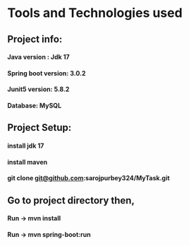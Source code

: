 # Tools and Technologies used


## Project info:
#### Java version : Jdk 17
#### Spring boot version: 3.0.2
#### Junit5 version: 5.8.2
#### Database: MySQL

## Project Setup:
#### install jdk 17
#### install maven
#### git clone git@github.com:sarojpurbey324/MyTask.git
## Go to project directory then,
#### Run -> mvn install
#### Run -> mvn spring-boot:run
